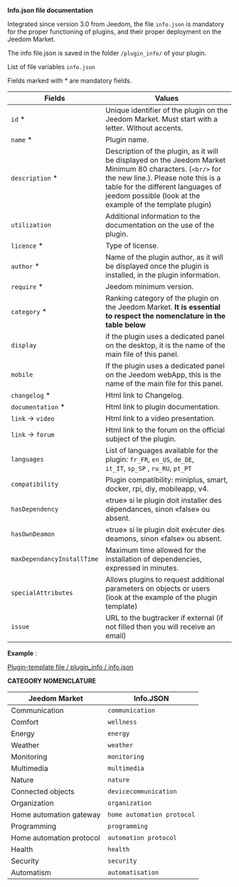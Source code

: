 **Info.json file documentation**

Integrated since version 3.0 from Jeedom, the file ``info.json`` is mandatory for the proper functioning of plugins, and their proper deployment on the Jeedom Market.

The info file.json is saved in the folder ``/plugin_info/`` of your plugin.

List of file variables ``info.json``

Fields marked with * are mandatory fields.

Fields                   | Values                                                                                                                   |
------------------------ | ------------------------------------------------------------------------------------------------------------------------- |
``id`` *                     | Unique identifier of the plugin on the Jeedom Market. Must start with a letter. Without accents.                             |
``name`` *                   | Plugin name.                                                                                                            |
``description`` *            | Description of the plugin, as it will be displayed on the Jeedom Market Minimum 80 characters. (``<br/>`` for the new line.). Please note this is a table for the different languages of jeedom possible (look at the example of the template plugin)                                  |                                                                                     |
``utilization``                    | Additional information to the documentation on the use of the plugin.                                                    |
``licence`` *                | Type of license.                                                                                                          |
``author`` *                 | Name of the plugin author, as it will be displayed once the plugin is installed, in the plugin information.         |
``require`` *                | Jeedom minimum version.                                                                                                |
``category`` *               | Ranking category of the plugin on the Jeedom Market. **It is essential to respect the nomenclature in the table below** |
``display``                  | if the plugin uses a dedicated panel on the desktop, it is the name of the main file of this panel.                    |
``mobile``                   | If the plugin uses a dedicated panel on the Jeedom webApp, this is the name of the main file for this panel.   |
``changelog`` *              | Html link to Changelog.                                                                                              |
``documentation`` *          | Html link to plugin documentation.                                                                                |
``link`` -> ``video``               | Html link to a video presentation.                                                                                 |
``link`` -> ``forum``               | Html link to the forum on the official subject of the plugin.                                                                  |
``languages``                | List of languages available for the plugin: ``fr_FR``, ``en_US``, ``de_DE``, ``it_IT``, ``sp_SP`` , ``ru_RU``, ``pt_PT``            |
``compatibility``            | Plugin compatibility: miniplus, smart, docker, rpi, diy, mobileapp, v4.                                                   |
``hasDependency``            | «true» si le plugin doit installer des dépendances, sinon «false» ou absent.                                              |
``hasOwnDeamon``             | «true» si le plugin doit exécuter des deamons, sinon «false» ou absent.                                                   |
``maxDependancyInstallTime`` | Maximum time allowed for the installation of dependencies, expressed in minutes.                                            |
``specialAttributes`` | Allows plugins to request additional parameters on objects or users (look at the example of the plugin template)                                            |
``issue``                    | URL to the bugtracker if external (if not filled then you will receive an email)

**Example** :

[Plugin-template file / plugin_info / info.json](https://github.com/jeedom/plugin-template/blob/master/plugin_info/info.json)

**CATEGORY NOMENCLATURE**

Jeedom Market         | Info.JSON               |
--------------------- | ----------------------- |
Communication         | ``communication``           |
Comfort               | ``wellness``                |
Energy               | ``energy``                  |
Weather                 | ``weather``                 |
Monitoring            | ``monitoring``              |
Multimedia            | ``multimedia``              |
Nature                | ``nature``                  |
Connected objects      | ``devicecommunication``     |
Organization          | ``organization``            |
Home automation gateway  | ``home automation protocol``|
Programming         | ``programming``             |
Home automation protocol   | ``automation protocol``     |
Health                 | ``health``                  |
Security              | ``security``                |
Automatism           | ``automatisation``          |
